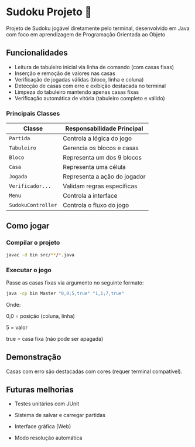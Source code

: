 # Sudoku Projeto 🧩


Projeto de Sudoku jogável diretamente pelo terminal, desenvolvido em Java com foco em aprendizagem de Programação Orientada ao Objeto

## Funcionalidades

- Leitura de tabuleiro inicial via linha de comando (com casas fixas)
- Inserção e remoção de valores nas casas
- Verificação de jogadas válidas (bloco, linha e coluna)
- Detecção de casas com erro e exibição destacada no terminal
- Limpeza do tabuleiro mantendo apenas casas fixas
- Verificação automática de vitória (tabuleiro completo e válido)


### Principais Classes

| Classe       | Responsabilidade Principal |
|--------------|-----------------------------|
| `Partida`    | Controla a lógica do jogo    |
| `Tabuleiro`  | Gerencia os blocos e casas   |
| `Bloco`      | Representa um dos 9 blocos   |
| `Casa`       | Representa uma célula        |
| `Jogada`     | Representa a ação do jogador |
| `Verificador...` | Validam regras específicas |
| `Menu` | Controla a interface |
| `SudokuController`| Controla o fluxo do jogo |

##  Como jogar

### Compilar o projeto

```bash
javac -d bin src/**/*.java
```

### Executar o jogo
Passe as casas fixas via argumento no seguinte formato:
```bash
java -cp bin Master "0,0;5,true" "1,1;7,true"
```
Onde:

0,0 = posição (coluna, linha)

5 = valor

true = casa fixa (não pode ser apagada)

## Demonstração



Casas com erro são destacadas com cores (requer terminal compatível).

## Futuras melhorias
- Testes unitários com JUnit

- Sistema de salvar e carregar partidas

- Interface gráfica (Web)

- Modo resolução automática
